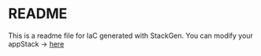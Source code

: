 # README
This is a readme file for IaC generated with StackGen.
You can modify your appStack -> [here](http://main.dev.stackgen.com/appstacks/e4812aa8-e783-436c-8f9d-0a42d6080ccb)
